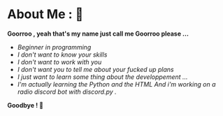 # About Me : 🚀
**Goorroo , yeah that's my name just call me Goorroo please ...**
- *Beginner in programming*
- *I don't want to know your skills*
- *I don't want to work with you*
- *I don't want you to tell me about*
*your fucked up plans*
- *I just want to learn some thing about*
*the developpement ...*
- *I'm actually learning the Python and the HTML*
*And i'm working on a radio discord bot with discord.py .*

**Goodbye ! 👋**


 
